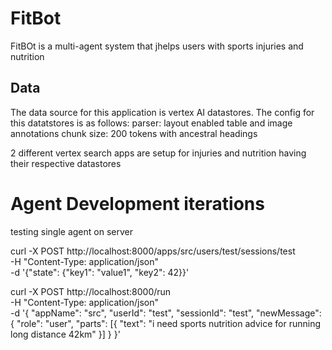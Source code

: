 # FitBot
FitBOt is a multi-agent system that jhelps users with sports injuries and nutrition

## Data
The data source for this application is vertex AI datastores. The config for this datatstores is as follows:
parser: layout
enabled table and image annotations
chunk size: 200 tokens with ancestral headings

2 different vertex search apps are setup for injuries and nutrition having their respective datastores

# Agent Development iterations
testing single agent on server

curl -X POST http://localhost:8000/apps/src/users/test/sessions/test \
  -H "Content-Type: application/json" \
  -d '{"state": {"key1": "value1", "key2": 42}}'

curl -X POST http://localhost:8000/run \
-H "Content-Type: application/json" \
-d '{
"appName": "src",
"userId": "test",
"sessionId": "test",
"newMessage": {
    "role": "user",
    "parts": [{
    "text": "i need sports nutrition advice for running long distance 42km"
    }]
}
}'